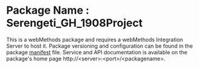 # Package Name : Serengeti_GH_1908Project
This is a webMethods package and requires a webMethods Integration Server to host it. Package versioning and configuration can be found in the package [manifest](./Serengeti_GH_1908Project/manifest.v3) file. Service and API documentation is available on the package's home page http://&lt;server&gt;:&lt;port&gt;/&lt;packagename>.